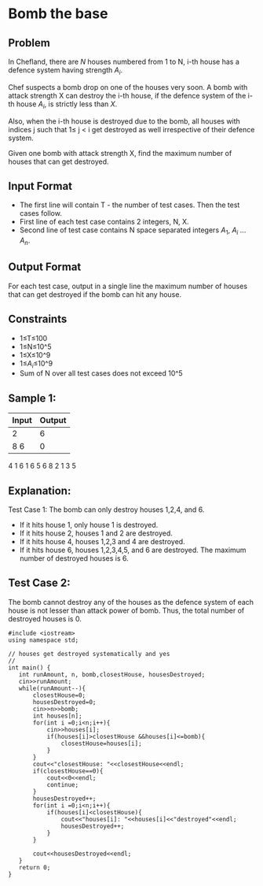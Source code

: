 # Bomb the base
## Problem
In Chefland, there are $N$ houses numbered from 1 to N, i-th house has a defence system having strength $A_i$.

Chef suspects a bomb drop on one of the houses very soon. A bomb with attack strength X can destroy the i-th house, if the defence system of the i-th house $A_i$, is strictly less than $X$.

Also, when the i-th house is destroyed due to the bomb, all houses with indices j such that 1≤ j < i get destroyed as well irrespective of their defence system.

Given one bomb with attack strength X, find the maximum number of houses that can get destroyed.

## Input Format
- The first line will contain T - the number of test cases. Then the test cases follow.
- First line of each test case contains 2 integers, N, X.
- Second line of test case contains N space separated integers $A_1$, $A_i$ ... $A_n$.
## Output Format
For each test case, output in a single line the maximum number of houses that can get destroyed if the bomb can hit any house.

## Constraints
 - 1≤T≤100
 - 1≤N≤10^5
 - 1≤X≤10^9
 - 1≤$A_i$≤10^9
 - Sum of N over all test cases does not exceed 10^5

 ## Sample 1:
Input | Output
-|-
2|6
8 6|0
4 1 6 1 6 5 6 8
2 1
3 5

## Explanation:
Test Case 1: The bomb can only destroy houses 1,2,4, and 6.
- If it hits house 1, only house 1 is destroyed.
- If it hits house 2, houses 1 and 2 are destroyed.
- If it hits house 4, houses 1,2,3 and 4 are destroyed.
- If it hits house 6, houses 1,2,3,4,5, and 6 are destroyed.
The maximum number of destroyed houses is 6.

## Test Case 2:
 The bomb cannot destroy any of the houses as the defence system of each house is not lesser than attack power of bomb. Thus, the total number of destroyed houses is 0.

 ```
 #include <iostream>
using namespace std;

// houses get destroyed systematically and yes
// 
int main() {
    int runAmount, n, bomb,closestHouse, housesDestroyed;
    cin>>runAmount;
	while(runAmount--){
        closestHouse=0;
        housesDestroyed=0;
        cin>>n>>bomb;
        int houses[n];
        for(int i =0;i<n;i++){
            cin>>houses[i];
            if(houses[i]>closestHouse &&houses[i]<=bomb){
                closestHouse=houses[i];
            }
        }
        cout<<"closestHouse: "<<closestHouse<<endl;
        if(closestHouse==0){
            cout<<0<<endl;
            continue;
        }
        housesDestroyed++;
        for(int i =0;i<n;i++){
            if(houses[i]<closestHouse){
                cout<<"houses[i]: "<<houses[i]<<"destroyed"<<endl;
                housesDestroyed++;
            }
        }

        cout<<housesDestroyed<<endl;
    }
	return 0;
}

 ```